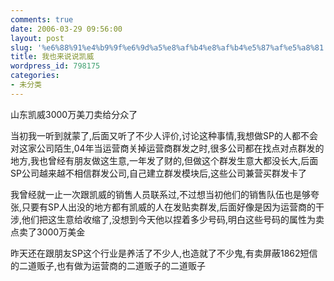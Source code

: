 ```yaml
---
comments: true
date: 2006-03-29 09:56:00
layout: post
slug: '%e6%88%91%e4%b9%9f%e6%9d%a5%e8%af%b4%e8%af%b4%e5%87%af%e5%a8%81'
title: 我也来说说凯威
wordpress_id: 798175
categories:
- 未分类
---
```


山东凯威3000万美刀卖给分众了  
  
当初我一听到就蒙了,后面又听了不少人评价,讨论这种事情,我想做SP的人都不会对这家公司陌生,04年当运营商关掉运营商群发之时,很多公司都在找点对点群发的地方,我也曾经有朋友做这生意,一年发了财的,但做这个群发生意大都没长大,后面SP公司越来越不相信群发公司,自己建立群发模块后,这些公司兼营买群发卡了  
  
  
我曾经就一止一次跟凯威的销售人员联系过,不过想当初他们的销售队伍也是够夸张,只要有SP人出没的地方都有凯威的人在发贴卖群发,后面好像是因为运营商的干涉,他们把这生意给收缩了,没想到今天他以捏着多少号码,明白这些号码的属性为卖点卖了3000万美金  
  
昨天还在跟朋友SP这个行业是养活了不少人,也造就了不少鬼,有卖屏蔽1862短信的二道贩子,也有做为运营商的二道贩子的二道贩子  

